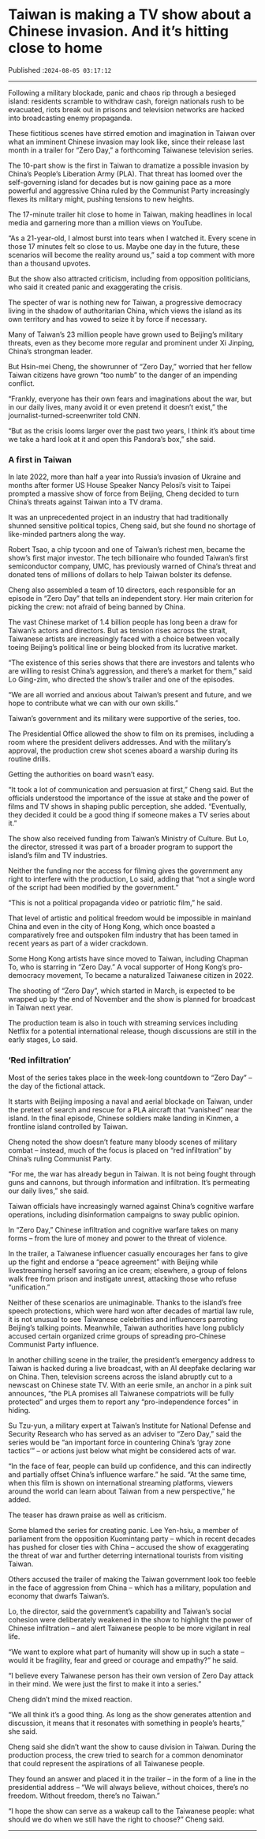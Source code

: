 # Taiwan is making a TV show about a Chinese invasion. And it’s hitting close to home

Published :`2024-08-05 03:17:12`

---

Following a military blockade, panic and chaos rip through a besieged island: residents scramble to withdraw cash, foreign nationals rush to be evacuated, riots break out in prisons and television networks are hacked into broadcasting enemy propaganda.

These fictitious scenes have stirred emotion and imagination in Taiwan over what an imminent Chinese invasion may look like, since their release last month in a trailer for “Zero Day,” a forthcoming Taiwanese television series.

The 10-part show is the first in Taiwan to dramatize a possible invasion by China’s People’s Liberation Army (PLA). That threat has loomed over the self-governing island for decades but is now gaining pace as a more powerful and aggressive China ruled by the Communist Party increasingly flexes its military might, pushing tensions to new heights.

The 17-minute trailer hit close to home in Taiwan, making headlines in local media and garnering more than a million views on YouTube.

“As a 21-year-old, I almost burst into tears when I watched it. Every scene in those 17 minutes felt so close to us. Maybe one day in the future, these scenarios will become the reality around us,” said a top comment with more than a thousand upvotes.

But the show also attracted criticism, including from opposition politicians, who said it created panic and exaggerating the crisis.

The specter of war is nothing new for Taiwan, a progressive democracy living in the shadow of authoritarian China, which views the island as its own territory and has vowed to seize it by force if necessary.

Many of Taiwan’s 23 million people have grown used to Beijing’s military threats, even as they become more regular and prominent under Xi Jinping, China’s strongman leader.

But Hsin-mei Cheng, the showrunner of “Zero Day,” worried that her fellow Taiwan citizens have grown “too numb” to the danger of an impending conflict.

“Frankly, everyone has their own fears and imaginations about the war, but in our daily lives, many avoid it or even pretend it doesn’t exist,” the journalist-turned-screenwriter told CNN.

“But as the crisis looms larger over the past two years, I think it’s about time we take a hard look at it and open this Pandora’s box,” she said.

### A first in Taiwan

In late 2022, more than half a year into Russia’s invasion of Ukraine and months after former US House Speaker Nancy Pelosi’s visit to Taipei prompted a massive show of force from Beijing, Cheng decided to turn China’s threats against Taiwan into a TV drama.

It was an unprecedented project in an industry that had traditionally shunned sensitive political topics, Cheng said, but she found no shortage of like-minded partners along the way.

Robert Tsao, a chip tycoon and one of Taiwan’s richest men, became the show’s first major investor. The tech billionaire who founded Taiwan’s first semiconductor company, UMC, has previously warned of China’s threat and donated tens of millions of dollars to help Taiwan bolster its defense.

Cheng also assembled a team of 10 directors, each responsible for an episode in “Zero Day” that tells an independent story. Her main criterion for picking the crew: not afraid of being banned by China.

The vast Chinese market of 1.4 billion people has long been a draw for Taiwan’s actors and directors. But as tension rises across the strait, Taiwanese artists are increasingly faced with a choice between vocally toeing Beijing’s political line or being blocked from its lucrative market.

“The existence of this series shows that there are investors and talents who are willing to resist China’s aggression, and there’s a market for them,” said Lo Ging-zim, who directed the show’s trailer and one of the episodes.

“We are all worried and anxious about Taiwan’s present and future, and we hope to contribute what we can with our own skills.”

Taiwan’s government and its military were supportive of the series, too.

The Presidential Office allowed the show to film on its premises, including a room where the president delivers addresses. And with the military’s approval, the production crew shot scenes aboard a warship during its routine drills.

Getting the authorities on board wasn’t easy.

“It took a lot of communication and persuasion at first,” Cheng said. But the officials understood the importance of the issue at stake and the power of films and TV shows in shaping public perception, she added. “Eventually, they decided it could be a good thing if someone makes a TV series about it.”

The show also received funding from Taiwan’s Ministry of Culture. But Lo, the director, stressed it was part of a broader program to support the island’s film and TV industries.

Neither the funding nor the access for filming gives the government any right to interfere with the production, Lo said, adding that “not a single word of the script had been modified by the government.”

“This is not a political propaganda video or patriotic film,” he said.

That level of artistic and political freedom would be impossible in mainland China and even in the city of Hong Kong, which once boasted a comparatively free and outspoken film industry that has been tamed in recent years as part of a wider crackdown.

Some Hong Kong artists have since moved to Taiwan, including Chapman To, who is starring in “Zero Day.” A vocal supporter of Hong Kong’s pro-democracy movement, To became a naturalized Taiwanese citizen in 2022.

The shooting of “Zero Day”, which started in March, is expected to be wrapped up by the end of November and the show is planned for broadcast in Taiwan next year.

The production team is also in touch with streaming services including Netflix for a potential international release, though discussions are still in the early stages, Lo said.

### ‘Red infiltration’

Most of the series takes place in the week-long countdown to “Zero Day” – the day of the fictional attack.

It starts with Beijing imposing a naval and aerial blockade on Taiwan, under the pretext of search and rescue for a PLA aircraft that “vanished” near the island. In the final episode, Chinese soldiers make landing in Kinmen, a frontline island controlled by Taiwan.

Cheng noted the show doesn’t feature many bloody scenes of military combat – instead, much of the focus is placed on “red infiltration” by China’s ruling Communist Party.

“For me, the war has already begun in Taiwan. It is not being fought through guns and cannons, but through information and infiltration. It’s permeating our daily lives,” she said.

Taiwan officials have increasingly warned against China’s cognitive warfare operations, including disinformation campaigns to sway public opinion.

In “Zero Day,” Chinese infiltration and cognitive warfare takes on many forms – from the lure of money and power to the threat of violence.

In the trailer, a Taiwanese influencer casually encourages her fans to give up the fight and endorse a “peace agreement” with Beijing while livestreaming herself savoring an ice cream; elsewhere, a group of felons walk free from prison and instigate unrest, attacking those who refuse “unification.”

Neither of these scenarios are unimaginable. Thanks to the island’s free speech protections, which were hard won after decades of martial law rule, it is not unusual to see Taiwanese celebrities and influencers parroting Beijing’s talking points. Meanwhile, Taiwan authorities have long publicly accused certain organized crime groups of spreading pro-Chinese Communist Party influence.

In another chilling scene in the trailer, the president’s emergency address to Taiwan is hacked during a live broadcast, with an AI deepfake declaring war on China. Then, television screens across the island abruptly cut to a newscast on Chinese state TV. With an eerie smile, an anchor in a pink suit announces, “the PLA promises all Taiwanese compatriots will be fully protected” and urges them to report any “pro-independence forces” in hiding.

Su Tzu-yun, a military expert at Taiwan’s Institute for National Defense and Security Research who has served as an adviser to “Zero Day,” said the series would be “an important force in countering China’s ‘gray zone tactics’” – or actions just below what might be considered acts of war.

“In the face of fear, people can build up confidence, and this can indirectly and partially offset China’s influence warfare.” he said. “At the same time, when this film is shown on international streaming platforms, viewers around the world can learn about Taiwan from a new perspective,” he added.

The teaser has drawn praise as well as criticism.

Some blamed the series for creating panic. Lee Yen-hsiu, a member of parliament from the opposition Kuomintang party – which in recent decades has pushed for closer ties with China – accused the show of exaggerating the threat of war and further deterring international tourists from visiting Taiwan.

Others accused the trailer of making the Taiwan government look too feeble in the face of aggression from China – which has a military, population and economy that dwarfs Taiwan’s.

Lo, the director, said the government’s capability and Taiwan’s social cohesion were deliberately weakened in the show to highlight the power of Chinese infiltration – and alert Taiwanese people to be more vigilant in real life.

“We want to explore what part of humanity will show up in such a state – would it be fragility, fear and greed or courage and empathy?” he said.

“I believe every Taiwanese person has their own version of Zero Day attack in their mind. We were just the first to make it into a series.”

Cheng didn’t mind the mixed reaction.

“We all think it’s a good thing. As long as the show generates attention and discussion, it means that it resonates with something in people’s hearts,” she said.

Cheng said she didn’t want the show to cause division in Taiwan. During the production process, the crew tried to search for a common denominator that could represent the aspirations of all Taiwanese people.

They found an answer and placed it in the trailer – in the form of a line in the presidential address – “We will always believe, without choices, there’s no freedom. Without freedom, there’s no Taiwan.”

“I hope the show can serve as a wakeup call to the Taiwanese people: what should we do when we still have the right to choose?” Cheng said.

---

